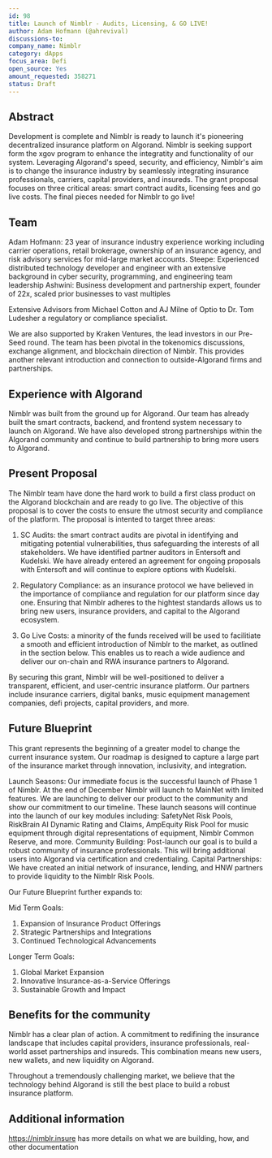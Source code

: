 ```yaml
---
id: 98
title: Launch of Nimblr - Audits, Licensing, & GO LIVE!
author: Adam Hofmann (@ahrevival) 
discussions-to: 
company_name: Nimblr
category: dApps
focus_area: Defi
open_source: Yes
amount_requested: 358271
status: Draft
---
```


## Abstract
Development is complete and Nimblr is ready to launch it's pioneering decentralized insurance platform on Algorand. Nimblr is seeking support form the xgov program to enhance the integratity and functionality of our system. Leveraging Algorand's speed, security, and efficiency, Nimblr's aim is to change the insurance industry by seamlessly integrating insurance professionals, carriers, capital providers, and insureds. The grant proposal focuses on three critical areas: smart contract audits, licensing fees and go live costs. The final pieces needed for Nimblr to go live!

## Team
Adam Hofmann: 23 year of insurance industry experience working including carrier operations, retail brokerage, ownership of an insurance agency, and risk advisory
services for mid-large market accounts. 
Steepe: Experienced distributed technology developer and engineer with an extensive background in cyber security, programming, and engineering team leadership
Ashwini: Business development and partnership expert, founder of 22x, scaled prior businesses to vast multiples

Extensive Advisors from Michael Cotton and AJ Milne of Optio to Dr. Tom Ludesher a regulatory or compliance specialist.

We are also supported by Kraken Ventures, the lead investors in our Pre-Seed round. The team has been pivotal in the tokenomics discussions, exchange alignment, and blockchain direction of Nimblr. This provides another relevant introduction and connection to outside-Algorand firms and partnerships.

## Experience with Algorand
Nimblr was built from the ground up for Algorand. Our team has already built the smart contracts, backend, and frontend system necessary to launch on Algorand.
We have also developed strong partnerships within the Algorand community and continue to build partnership to bring more users to Algorand.

## Present Proposal
The Nimblr team have done the hard work to build a first class product on the Algorand blockchain and are ready to go live. The objective of this proposal is to cover the costs to ensure the utmost security and compliance of the platform. The proposal is intented to target three areas:

1. SC Audits: the smart contract audits are pivotal in identifying and mitigating potential vulnerabilities, thus safeguarding the interests of all stakeholders. We have identified partner auditors in Entersoft and Kudelski. We have already entered an agreement for ongoing proposals with Entersoft and will continue to explore options with Kudelski.
   
3. Regulatory Compliance: as an insurance protocol we have believed in the importance of compliance and regulation for our platform since day one. Ensuring that Nimblr adheres to the hightest standards allows us to bring new users, insurance providers, and capital to the Algorand ecosystem.
   
5. Go Live Costs: a minority of the funds received will be used to facilitiate a smooth and efficient introduction of Nimblr to the market, as outlined in the section below. This enables us to reach a wide audience and deliver our on-chain and RWA insurance partners to Algorand.

By securing this grant, Nimblr will be well-positioned to deliver a transparent, efficient, and user-centric insurance platform. Our partners include insurance carriers, digital banks, music equipment management companies, defi projects, capital providers, and more.

## Future Blueprint
This grant represents the beginning of a greater model to change the current insurance system. Our roadmap is designed to capture a large part of the insurance market through innovation, inclusivity, and integration. 

Launch Seasons: Our immediate focus is the successful launch of Phase 1 of Nimblr. At the end of December Nimblr will launch to MainNet with limited features. We are launching to deliver our product to the community and show our commitment to our timeline.
 These launch seasons will continue into the launch of our key modules including: SafetyNet Risk Pools, RiskBrain AI Dynamic Rating and Claims, AmpEquity Risk Pool for music equipment through digital representations of equipment, Nimblr Common Reserve, and more. 
Community Building: Post-launch our goal is to build a robust community of insurance professionals. This will bring additional users into Algorand via certification and credentialing.
Capital Partnerships: We have created an initial network of insurance, lending, and HNW partners to provide liquidity to the Nimblr Risk Pools.

Our Future Blueprint further expands to:

Mid Term Goals:
1. Expansion of Insurance Product Offerings
2. Strategic Partnerships and Integrations
3. Continued Technological Advancements

Longer Term Goals:
1. Global Market Expansion
2. Innovative Insurance-as-a-Service Offerings
3. Sustainable Growth and Impact

## Benefits for the community
Nimblr has a clear plan of action. A commitment to redifining the insurance landscape that includes capital providers, insurance professionals, real-world asset partnerships and insureds. 
This combination means new users, new wallets, and new liquidity on Algorand. 

Throughout a tremendously challenging market, we believe that the technology behind Algorand is still the best place to build a robust insurance platform. 

## Additional information
https://nimblr.insure has more details on what we are building, how, and other documentation
